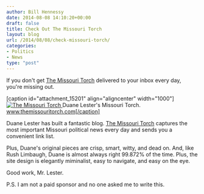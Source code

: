 ```yaml
---
author: Bill Hennessy
date: 2014-08-08 14:10:20+00:00
draft: false
title: Check Out The Missouri Torch
layout: blog
url: /2014/08/08/check-missouri-torch/
categories:
- Politics
- News
type: "post"
---
```


If you don't get [The Missouri Torch](https://themissouritorch.com/) delivered to your inbox every day, you're missing out.

[caption id="attachment_15201" align="aligncenter" width="1000"][![The Missouri Torch](https://hennessysview.com/wp-content/uploads/2014/08/The-Missouri-Torch.clipular.png)
](https://www.themissouritorch.com) Duane Lester's Missouri Torch. www.themissouritorch.com[/caption]

Duane Lester has built a fantastic blog. [The Missouri Torch](https://themissouritorch.com/) captures the most important Missouri political news every day and sends you a convenient link list.

Plus, Duane's original pieces are crisp, smart, witty, and dead on. And, like Rush Limbaugh, Duane is almost always right 99.872% of the time. Plus, the site design is elegantly miminalist, easy to navigate, and easy on the eye.

Good work, Mr. Lester.

P.S. I am not a paid sponsor and no one asked me to write this.




